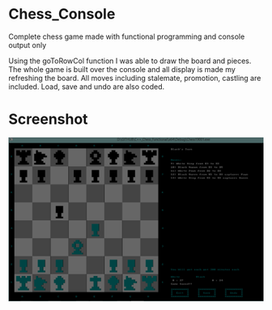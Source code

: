 # Chess_Console
 Complete chess game made with functional programming and console output only


Using the goToRowCol function I was able to draw the board and pieces. The whole game is built over the console and all display is made my refreshing the board. All moves including stalemate, promotion, castling are included. Load, save and undo are also coded. 

# Screenshot

![](/screenshot.PNG)

